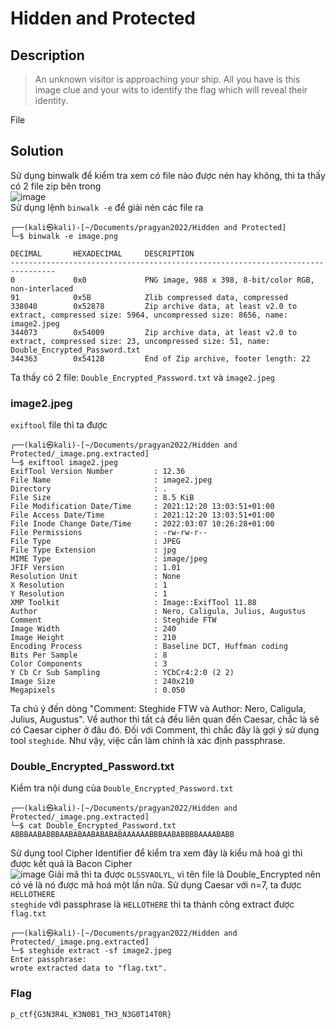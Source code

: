# Hidden and Protected
## Description
> An unknown visitor is approaching your ship. All you have is this image clue and your wits to identify the flag which will reveal their identity.

File

## Solution
Sử dụng binwalk để kiểm tra xem có file nào được nén hay không, thì ta thấy có 2 file zip bên trong           
![image](https://user-images.githubusercontent.com/62021009/157003508-da412c76-452d-4c5b-a55e-43e7dfa97fd6.png)        
Sử dụng lệnh `binwalk -e` để giải nén các file ra
```
┌──(kali㉿kali)-[~/Documents/pragyan2022/Hidden and Protected]
└─$ binwalk -e image.png

DECIMAL       HEXADECIMAL     DESCRIPTION
--------------------------------------------------------------------------------
0             0x0             PNG image, 988 x 398, 8-bit/color RGB, non-interlaced
91            0x5B            Zlib compressed data, compressed
338040        0x52878         Zip archive data, at least v2.0 to extract, compressed size: 5964, uncompressed size: 8656, name: image2.jpeg
344073        0x54009         Zip archive data, at least v2.0 to extract, compressed size: 23, uncompressed size: 51, name: Double_Encrypted_Password.txt
344363        0x5412B         End of Zip archive, footer length: 22
```
Ta thấy có 2 file: `Double_Encrypted_Password.txt` và `image2.jpeg`     
### image2.jpeg
`exiftool` file thì ta được
```
┌──(kali㉿kali)-[~/Documents/pragyan2022/Hidden and Protected/_image.png.extracted]
└─$ exiftool image2.jpeg 
ExifTool Version Number         : 12.36
File Name                       : image2.jpeg
Directory                       : .
File Size                       : 8.5 KiB
File Modification Date/Time     : 2021:12:20 13:03:51+01:00
File Access Date/Time           : 2021:12:20 13:03:51+01:00
File Inode Change Date/Time     : 2022:03:07 10:26:28+01:00
File Permissions                : -rw-rw-r--
File Type                       : JPEG
File Type Extension             : jpg
MIME Type                       : image/jpeg
JFIF Version                    : 1.01
Resolution Unit                 : None
X Resolution                    : 1
Y Resolution                    : 1
XMP Toolkit                     : Image::ExifTool 11.88
Author                          : Nero, Caligula, Julius, Augustus
Comment                         : Steghide FTW
Image Width                     : 240
Image Height                    : 210
Encoding Process                : Baseline DCT, Huffman coding
Bits Per Sample                 : 8
Color Components                : 3
Y Cb Cr Sub Sampling            : YCbCr4:2:0 (2 2)
Image Size                      : 240x210
Megapixels                      : 0.050
```
Ta chú ý đến dòng "Comment: Steghide FTW và Author: Nero, Caligula, Julius, Augustus". Về author thì tất cả đều liên quan đến Caesar, chắc là sẽ có Caesar cipher ở đâu đó. Đối với Comment, thì chắc đây là gợi ý sử dụng tool `steghide`. Như vậy, việc cần làm chính là xác định passphrase.
### Double_Encrypted_Password.txt
Kiểm tra nội dung của `Double_Encrypted_Password.txt`                
```
┌──(kali㉿kali)-[~/Documents/pragyan2022/Hidden and Protected/_image.png.extracted]
└─$ cat Double_Encrypted_Password.txt 
ABBBAABABBBAABABAABABABABAAAAAABBBAABABBBBAAAABABB
```
Sử dụng tool Cipher Identifier để kiểm tra xem đây là kiểu mã hoá gì thì được kết quả là Bacon Cipher     
![image](https://user-images.githubusercontent.com/62021009/157004790-eca492e1-69a1-47d3-bb06-19a61701aa4b.png)
Giải mã thì ta được `OLSSVAOLYL`, vì tên file là Double_Encrypted nên có vẻ là nó được mã hoá một lần nữa. Sử dụng Caesar với n=7, ta được `HELLOTHERE`    
`steghide` với passphrase là `HELLOTHERE` thì ta thành công extract được `flag.txt`
```
┌──(kali㉿kali)-[~/Documents/pragyan2022/Hidden and Protected/_image.png.extracted]
└─$ steghide extract -sf image2.jpeg 
Enter passphrase: 
wrote extracted data to "flag.txt".
```
### Flag
`p_ctf{G3N3R4L_K3N0B1_TH3_N3G0T14T0R}`
